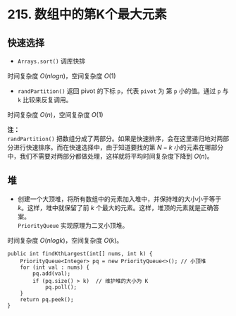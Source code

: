 # 215. 数组中的第K个最大元素
## 快速选择
- `Arrays.sort()` 调库快排

时间复杂度 $O(nlogn)$，空间复杂度 $O(1)$  


- `randPartition()` 返回 pivot 的下标 `p`，代表 `pivot` 为 第 `p` 小的值。通过 `p` 与 `k` 比较来反复调用。

时间复杂度 $O(n)$，空间复杂度 $O(1)$

**注：**  
`randPartition()` 把数组分成了两部分。如果是快速排序，会在这里递归地对两部分进行快速排序。而在快速选择中，由于知道要找的第 $N - k$ 小的元素在哪部分中，我们不需要对两部分都做处理，这样就将平均时间复杂度下降到 $O(n)$。


## 堆
- 创建一个大顶堆，将所有数组中的元素加入堆中，并保持堆的大小小于等于 $k$。这样，堆中就保留了前 $k$ 个最大的元素。这样，堆顶的元素就是正确答案。  
`PriorityQueue` 实现原理为二叉小顶堆。

时间复杂度 $O(nlogk)$，空间复杂度 $O(k)$。

```
public int findKthLargest(int[] nums, int k) {
    PriorityQueue<Integer> pq = new PriorityQueue<>(); // 小顶堆
    for (int val : nums) {
        pq.add(val);
        if (pq.size() > k)  // 维护堆的大小为 K
            pq.poll();
    }
    return pq.peek();
}
```